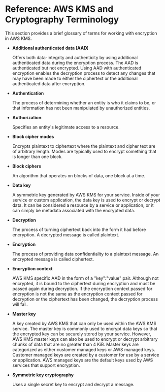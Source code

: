 # Reference: AWS KMS and Cryptography Terminology<a name="crypto-terminology"></a>

This section provides a brief glossary of terms for working with encryption in AWS KMS\.

+ **Additional authenticated data \(AAD\)**

  Offers both data\-integrity and authenticity by using additional authenticated data during the encryption process\. The AAD is authenticated but not encrypted\. Using AAD with authenticated encryption enables the decryption process to detect any changes that may have been made to either the ciphertext or the additional authenticated data after encryption\.

+ **Authentication**

  The process of determining whether an entity is who it claims to be, or that information has not been manipulated by unauthorized entities\.

+ **Authorization**

  Specifies an entity's legitimate access to a resource\.

+ **Block cipher modes**

  Encrypts plaintext to ciphertext where the plaintext and cipher text are of arbitrary length\. Modes are typically used to encrypt something that is longer than one block\.

+ **Block ciphers**

  An algorithm that operates on blocks of data, one block at a time\.

+ **Data key**

  A symmetric key generated by AWS KMS for your service\. Inside of your service or custom application, the data key is used to encrypt or decrypt data\. It can be considered a resource by a service or application, or it can simply be metadata associated with the encrypted data\.

+ **Decryption**

  The process of turning ciphertext back into the form it had before encryption\. A decrypted message is called plaintext\.

+ **Encryption**

  The process of providing data confidentiality to a plaintext message\. An encrypted message is called ciphertext\.

+ **Encryption context**

  AWS KMS specific AAD in the form of a "key":"value" pair\. Although not encrypted, it is bound to the ciphertext during encryption and must be passed again during decryption\. If the encryption context passed for encryption is not the same as the encryption context passed for decryption or the ciphertext has been changed, the decryption process will fail\.

+ **Master key**

  A key created by AWS KMS that can only be used within the AWS KMS service\. The master key is commonly used to encrypt data keys so that the encrypted key can be securely stored by your service\. However, AWS KMS master keys can also be used to encrypt or decrypt arbitrary chunks of data that are no greater than 4 KiB\. Master keys are categorized as either customer managed keys or AWS managed keys\. Customer managed keys are created by a customer for use by a service or application\. AWS managed keys are the default keys used by AWS services that support encryption\.

+ **Symmetric key cryptography**

  Uses a single secret key to encrypt and decrypt a message\.